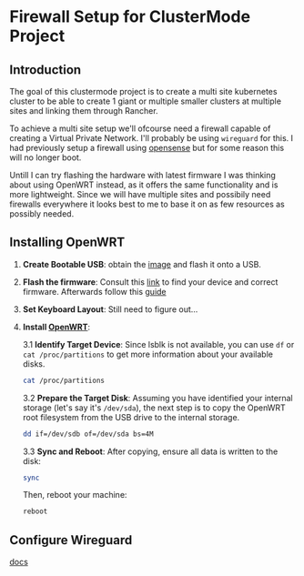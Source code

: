 # **Firewall Setup for ClusterMode Project**

## **Introduction**

The goal of this clustermode project is to create a multi site kubernetes cluster to be able to create 1 giant or multiple smaller clusters at multiple sites and linking them through Rancher.

To achieve a multi site setup we'll ofcourse need a firewall capable of creating a Virtual Private Network. I'll probably be using `wireguard` for this. I had previously setup a firewall using [opensense](https://docs.opnsense.org/manual/how-tos/wireguard-client.html) but for some reason this will no longer boot.

Untill I can try flashing the hardware with latest firmware I was thinking about using OpenWRT instead, as it offers the same functionality and is more lightweight. Since we will have multiple sites and possibily need firewalls everywhere it looks best to me to base it on as few resources as possibly needed.


## **Installing OpenWRT**

1. **Create Bootable USB**:
    obtain the [image](https://downloads.openwrt.org/) and flash it onto a USB.

2. **Flash the firmware**:
    Consult this [link](https://openwrt.org/toh/views/toh_standard_all) to find your device and correct firmware. Afterwards follow this [guide](https://openwrt.org/docs/guide-quick-start/factory_installation)

3. **Set Keyboard Layout**:
    Still need to figure out...


4. **Install [OpenWRT](https://openwrt.org/docs/guide-quick-start/start)**:
    
    3.1 **Identify Target Device**:
        Since lsblk is not available, you can use `df` or `cat /proc/partitions` to get more information about your available disks.

    ```bash
    cat /proc/partitions
    ```

    3.2 **Prepare the Target Disk**:
    Assuming you have identified your internal storage (let's say it's `/dev/sda`), the next step is to copy the OpenWRT root filesystem from the USB drive to the internal storage.

    ```bash
    dd if=/dev/sdb of=/dev/sda bs=4M
    ```

    3.3 **Sync and Reboot**:
    After copying, ensure all data is written to the disk:

    ```bash
    sync
    ```

    Then, reboot your machine:

    ```bash
    reboot
    ```


## **Configure Wireguard**

[docs](https://openwrt.org/docs/guide-user/services/vpn/wireguard/server)



